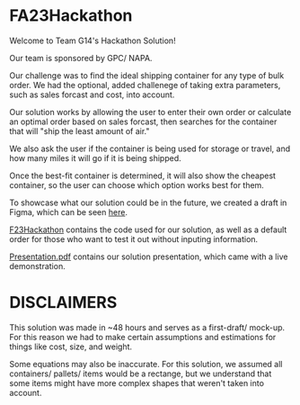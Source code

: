 # FA23Hackathon

Welcome to Team G14's Hackathon Solution!

Our team is sponsored by GPC/ NAPA.

Our challenge was to find the ideal shipping container for any type of bulk order. We had the optional, added challenege of taking extra parameters, such as sales forcast and cost, into account.

Our solution works by allowing the user to enter their own order or calculate an optimal order based on sales forcast, then searches for the container that will "ship the least amount of air."

We also ask the user if the container is being used for storage or travel, and how many miles it will go if it is being shipped. 

Once the best-fit container is determined, it will also show the cheapest container, so the user can choose which option works best for them.

To showcase what our solution could be in the future, we created a draft in Figma, which can be seen [here](https://www.figma.com/file/6TPZpzIK4LJzRXiv56ywk2/Container-Optamizer?type=design&node-id=0%3A1&mode=design&t=chC56czygmI69ONR-1).

[F23Hackathon](F23Hackathon) contains the code used for our solution, as well as a default order for those who want to test it out without inputing information.

[Presentation.pdf](Presentation.pdf) contains our solution presentation, which came with a live demonstration.

# DISCLAIMERS

This solution was made in ~48 hours and serves as a first-draft/ mock-up. For this reason we had to make certain assumptions and estimations for things like cost, size, and weight.

Some equations may also be inaccurate. For this solution, we assumed all containers/ pallets/ items would be a rectange, but we understand that some items might have more complex shapes that weren't taken into account. 



